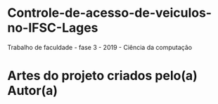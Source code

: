 # Controle-de-acesso-de-veiculos-no-IFSC-Lages
Trabalho de faculdade - fase 3 - 2019 - Ciência da computação 


# Artes do projeto criados pelo(a) Autor(a)
